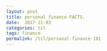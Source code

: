 ```yaml
---
layout: post
title: personal finance FACTS.
date:  2017-11-03
categories: til
tags: finance
permalink: /til/personal-finance-101
---
```

